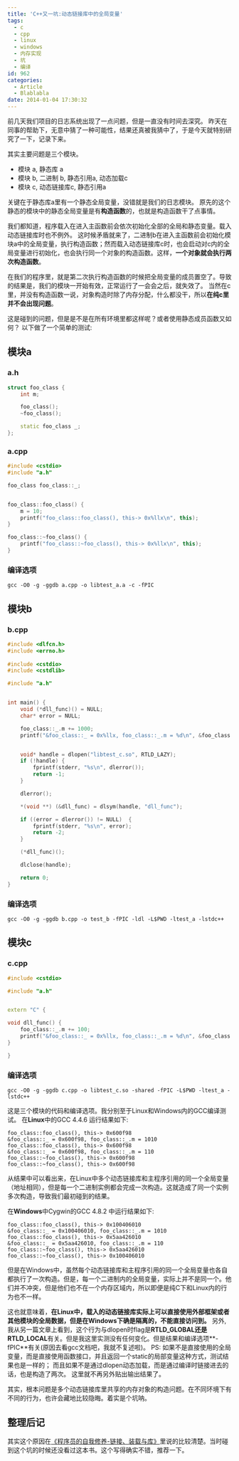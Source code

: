 ```yaml
---
title: 'C++又一坑:动态链接库中的全局变量'
tags:
  - c
  - cpp
  - linux
  - windows
  - 内存实现
  - 坑
  - 编译
id: 962
categories:
  - Article
  - Blablabla
date: 2014-01-04 17:30:32
---
```


前几天我们项目的日志系统出现了一点问题，但是一直没有时间去深究。
昨天在同事的帮助下，无意中猜了一种可能性，结果还真被我猜中了，于是今天就特别研究了一下，记录下来。

其实主要问题是三个模块。

+ 模块 a, 静态库 a
+ 模块 b, 二进制 b, 静态引用a, 动态加载c
+ 模块 c, 动态链接库c, 静态引用a

关键在于静态库a里有一个静态全局变量，没错就是我们的日志模块。
原先的这个静态的模块中的静态全局变量是有**构造函数**的，也就是构造函数干了点事情。

我们都知道，程序载入在进入主函数前会依次初始化全部的全局和静态变量。载入动态链接库时也不例外。
这时候矛盾就来了，二进制b在进入主函数前会初始化模块a中的全局变量，执行构造函数；然而载入动态链接库c时，也会启动对c内的全局变量进行初始化，也会执行同一个对象的构造函数。这样，**一个对象就会执行两次构造函数**。

在我们的程序里，就是第二次执行构造函数的时候把全局变量的成员置空了。导致的结果是，我们的模块一开始有效，正常运行了一会会之后，就失效了。
当然在c里，并没有构造函数一说，对象构造时除了内存分配，什么都没干，所以**在纯c里并不会出现问题**。

这是碰到的问题，但是是不是在所有环境里都这样呢？或者使用静态成员函数又如何？
以下做了一个简单的测试: 

## 模块a
### a.h
```cpp
struct foo_class {
    int m;

    foo_class();
    ~foo_class();

    static foo_class _;
};
```

### a.cpp
```cpp
#include <cstdio>
#include "a.h"

foo_class foo_class::_;


foo_class::foo_class() {
    m = 10;
    printf("foo_class::foo_class(), this-> 0x%llx\n", this);
}

foo_class::~foo_class() {
    printf("foo_class::~foo_class(), this-> 0x%llx\n", this);
}
```

### 编译选项

```
gcc -O0 -g -ggdb a.cpp -o libtest_a.a -c -fPIC
```

## 模块b

### b.cpp

```cpp
#include <dlfcn.h>
#include <errno.h>
 
#include <cstdio>
#include <cstdlib>

#include "a.h"


int main() {
    void (*dll_func)() = NULL;
    char* error = NULL;

    foo_class::_.m += 1000;
    printf("&foo_class::_ = 0x%llx, foo_class::_.m = %d\n", &foo_class::_, foo_class::_.m);


    void* handle = dlopen("libtest_c.so", RTLD_LAZY);
    if (!handle) {
        fprintf(stderr, "%s\n", dlerror());
        return -1;
    }

    dlerror();

    *(void **) (&dll_func) = dlsym(handle, "dll_func");

    if ((error = dlerror()) != NULL)  {
        fprintf(stderr, "%s\n", error);
        return -2;
    }

    (*dll_func)();

    dlclose(handle);

    return 0;
}
```

### 编译选项

```
gcc -O0 -g -ggdb b.cpp -o test_b -fPIC -ldl -L$PWD -ltest_a -lstdc++
```

## 模块c
### c.cpp
```cpp
#include <cstdio>

#include "a.h"


extern "C" {

void dll_func() {
    foo_class::_.m += 100;
    printf("&foo_class::_ = 0x%llx, foo_class::_.m = %d\n", &foo_class::_, foo_class::_.m);
}

}
```

### 编译选项

```
gcc -O0 -g -ggdb c.cpp -o libtest_c.so -shared -fPIC -L$PWD -ltest_a -lstdc++
```

这是三个模块的代码和编译选项。我分别至于Linux和Windows内的GCC编译测试。
在**Linux**中的GCC 4.4.6 运行结果如下:

```
foo_class::foo_class(), this-> 0x600f98
&foo_class::_ = 0x600f98, foo_class::_.m = 1010
foo_class::foo_class(), this-> 0x600f98
&foo_class::_ = 0x600f98, foo_class::_.m = 110
foo_class::~foo_class(), this-> 0x600f98
foo_class::~foo_class(), this-> 0x600f98
```
从结果中可以看出来，在Linux中多个动态链接库和主程序引用的同一个全局变量（地址相同），但是每一个二进制实例都会完成一次构造。这就造成了同一个实例多次构造，导致我们最初碰到的结果。

在**Windows**中Cygwin的GCC 4.8.2 中运行结果如下:

```
foo_class::foo_class(), this-> 0x100406010
&foo_class::_ = 0x100406010, foo_class::_.m = 1010
foo_class::foo_class(), this-> 0x5aa426010
&foo_class::_ = 0x5aa426010, foo_class::_.m = 110
foo_class::~foo_class(), this-> 0x5aa426010
foo_class::~foo_class(), this-> 0x100406010
```

但是在Windows中，虽然每个动态链接库和主程序引用的同一个全局变量也各自都执行了一次构造。但是，每一个二进制内的全局变量，实际上并不是同一个。他们并不冲突，但是他们也不在一个内存区域内，所以即便是纯C下和Linux内的行为也不一样。

这也就意味着，**在Linux中，载入的动态链接库实际上可以直接使用外部框架或者其他模块的全局数据，但是在Windows下确是隔离的，不能直接访问到。**
另外, 我从另一篇文章上看到，这个行为与dlopen时flag是**RTLD_GLOBAL还是RTLD_LOCAL**有关。但是我这里实测没有任何变化。但是结果和编译选项**-fPIC**有关(原因去看gcc文档吧，我就不复述啦)。
PS: 如果不是直接使用的全局变量，而是直接使用函数接口，并且返回一个static的局部变量这种方式，测试结果也是一样的；
而且如果不是通过dlopen动态加载，而是通过编译时链接进去的话，也是构造了两次。
这里就不再另外贴出输出结果了。

其实，根本问题是多个动态链接库里共享的内存对象的构造问题。在不同环境下有不同的行为，也许会藏地比较隐晦。着实是个坑呐。

## 整理后记

其实这个原因在[《程序员的自我修养-链接、装载与库》](https://book.douban.com/subject/3652388/)里说的比较清楚。当时碰到这个坑的时候还没看过这本书。这个写得确实不错，推荐一下。